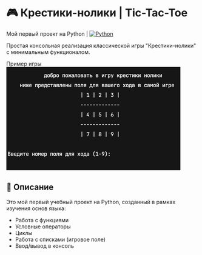 # 🎮 Крестики-нолики | Tic-Tac-Toe

Мой первый проект на Python | [![Python](https://img.shields.io/badge/Python-3.10%2B-blue?logo=python)](https://www.python.org)

Простая консольная реализация классической игры "Крестики-нолики" с минимальным функционалом. 

Пример игры 
![img.png](screenshots/img.png)


## 📝 Описание
Это мой первый учебный проект на Python, созданный в рамках изучения основ языка:
- Работа с функциями
- Условные операторы
- Циклы
- Работа с списками (игровое поле)
- Ввод/вывод в консоль

